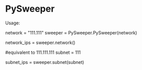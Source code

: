 # PySweeper

Usage:

network = "111.111"
sweeper = PySweeper.PySweeper(network)

network_ips = sweeper.network()
    
#equivalent to 111.111.111
subnet = 111
    
subnet_ips = sweeper.subnet(subnet)
